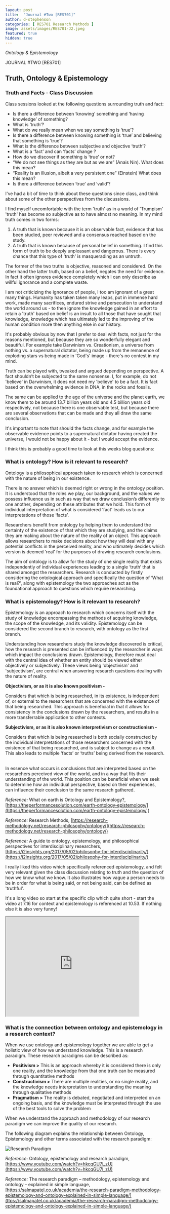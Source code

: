 ```yaml
---
layout: post
title:  "Journal #Two [RES701]"
author: d-stephenson
categories: [ RES701 Research Methods ]
image: assets/images/RES701-J2.jpeg
featured: true
hidden: true
---
```

<i>Ontology & Epistemology</i>

JOURNAL #TWO [RES701]

<h2>Truth, Ontology & Epistemology</h2>

<h3>Truth and Facts - Class Discussion</h3> 

Class sessions looked at the following questions surrounding truth and fact:

- Is there a difference between ‘knowing’ something and ‘having knowledge’ of something?
- What is ‘truth’?
- What do we really mean when we say something is ‘true’?
- Is there a difference between knowing something is ‘true’ and believing that something is ‘true’?
- What is the difference between subjective and objective ‘truth’?
- What is a ‘fact’ and can ‘facts’ change ?
- How do we discover if something is ‘true’ or not?
- “We do not see things as they are but as we are” (Anais Nin). What does this mean?
- “Reality is an illusion, albeit a very persistent one” (Einstein) What does this mean?
- Is there a difference between ‘true’ and ‘valid’?

I've had a bit of time to think about these questions since class, and think about some of the other perspectives from the discussions. 

I find myself uncomfortable with the term 'truth' as in a world of 'Trumpism' 'truth' has become so subjective as to have almost no meaning. In my mind truth comes in two forms:

1. A truth that is known because it is an observable fact, evidence that has been studied, peer reviewed and a consensus reached based on the study.
2. A truth that is known because of personal belief in something. I find this form of truth to be deeply unpleasant and dangerous. There is every chance that this type of 'truth' is masquerading as an untruth. 

The former of the two truths is objective, reasoned and considered. On the other hand the latter truth, based on a belief, negates the need for evidence. In fact it often ignores evidence completely which I can only describe as willful ignorance and a complete waste. 

I am not criticizing the ignorance of people, I too am ignorant of a great many things. Humanity has taken taken many leaps, put in immense hard work, made many sacrifices, endured strive and persecution to understand the world around us - to then ignore the knowledge gained in an effort to retain a 'truth' based on belief is an insult to all those that have sought that knowledge, knowledge which has ultimately led to the improving of the human condition more then anything else in our history. 

It's probably obvious by now that I prefer to deal with facts, not just for the reasons mentioned, but because they are so wonderfully elegant and beautiful. For example take Darwinism vs. Creationism, a universe from nothing vs. a supernatural dictator, being made up from the remanence of exploding stars vs being made in 'God's' image - there's no contest in my mind. 

Truth can be played with, tweaked and argued depending on perspective. A fact shouldn’t be subjected to the same nonsense. I, for example, do not 'believe' in Darwinism, it does not need my 'believe' to be a fact. It is fact based on the overwhelming evidence in DNA, in the rocks and fossils. 

The same can be applied to the age of the universe and the planet earth, we know them to be around 13.7 billion years old and 4.5 billion years old respectively, not because there is one observable test, but because there are several observations that can be made and they all draw the same conclusion.

It's important to note that should the facts change, and for example the observable evidence points to a supernatural dictator having created the universe, I would not be happy about it - but I would accept the evidence. 

I think this is probably a good time to look at this weeks blog questions:

<h3>What is ontology? How is it relevant to research?</h3>

Ontology is a philosophical approach taken to research which is concerned with the nature of being in our existence. 

There is no answer which is deemed right or wrong in the ontology position. It is understood that the roles we play, our background, and the values we possess influence us in such as way that we draw conclusion’s differently to one another, depending on these attributes that we hold. This form of individual interpretation of what is considered ‘fact’ leads us to our interpretations of those ‘facts’. 

Researchers benefit from ontology by helping them to understand the certainty of the existence of that which they are studying, and the claims they are making about the nature of the reality of an object. This approach allows researchers to make decisions about how they will deal with any potential conflicts in the perceived reality, and who ultimately decides which version is deemed ‘real’ for the purposes of drawing research conclusions. 

The aim of ontology is to allow for the study of one single reality that exists independently of individual experiences leading to a single ‘truth’ that is shared amongst the researchers. Research is conducted by firstly considering the ontological approach and specifically the question of ‘What is real?’, along with epistemology the two approaches act as the foundational approach to questions which require researching. 

<h3>What is epistemology? How is it relevant to research?</h3>

Epistemology is an approach to research which concerns itself with the study of knowledge encompassing the methods of acquiring knowledge, the scope of the knowledge, and its validity. Epistemology can be considered the second branch to research, with ontology as the first branch.

Understanding how researchers study the knowledge discovered is critical, how the research is presented can be influenced by the researcher in ways which impact the conclusions drawn. Epistemology, therefore must deal with the central idea of whether an entity should be viewed either objectively or subjectively. These views being 'objectivism' and 'subjectivism', are central when answering research questions dealing with the nature of reality. 

<b>Objectivism, or as it is also known positivism - </b>

Considers that which is being researched, in its existence, is independent of, or external to the researchers that are concerned with the existence of that being researched. This approach is beneficial in that it allows for consistency in the conclusions drawn by the researchers, and results in a more transferrable application to other contexts.

<b>Subjectivism, or as it is also known interpretivism or constructionism - </b>

Considers that which is being researched is both socially constructed by the individual interpretations of those researchers concerned with the existence of that being researched, and is subject to change as a result. This also leads to multiple ‘facts’ or ‘truths’ being derived from the research.  

In essence what occurs is conclusions that are interpreted based on the researchers perceived view of the world, and in a way that fits their understanding of the world. This position can be beneficial when we seek to determine how an individual perspective, based on their experiences, can influence their conclusion to the same research gathered. 

<i>Reference:</i> What on earth is Ontology and Epistemology?, [https://theperformancesolution.com/earth-ontology-epistemology/](https://theperformancesolution.com/earth-ontology-epistemology/ ) 

<i>Reference:</i> Research Methods, [https://research-methodology.net/research-philosophy/ontology/](https://research-methodology.net/research-philosophy/ontology/)

<i>Reference:</i> A guide to ontology, epistemology, and philosophical perspectives for interdisciplinary researchers, [https://i2insights.org/2017/05/02/philosophy-for-interdisciplinarity/](https://i2insights.org/2017/05/02/philosophy-for-interdisciplinarity/) 

I really liked this video which specifically referenced epistemology, and felt very relevant given the class discussion relating to truth and the question of how we know what we know. It also illustrates how vague a person needs to be in order for what is being said, or not being said, can be defined as 'truthful'.

It's a long video so start at the specific clip which quite short - start the video at 7.16 for context and epistemology is referenced at 10.53. If nothing else it is also very funny! 

<iframe width="420" height="315"
src="https://www.youtube.com/watch?v=CPywDcWjvoo&t=3470s">
</iframe>

<h3>What is the connection between ontology and epistemology in a research context?</h3>

When we use ontology and epistemology together we are able to get a holistic view of how we understand knowledge. This is a research paradigm. These research paradigms can be described as:

- <b>Positivism ></b> This is an approach whereby it is considered there is only one reality, and the knowledge from that one truth can be measured through quantitative methods
- <b>Constructivism ></b> There are multiple realities, or no single reality, and the knowledge needs interpretation to understanding the meaning through qualitative methods
- <b>Pragmatism ></b> The reality is debated, negotiated and interpreted on an ongoing basis, and the knowledge must be interpreted through the use of the best tools to solve the problem

When we understand the approach and methodology of our research paradigm we can improve the quality of our research. 

The following diagram explains the relationship between Ontology, Epistemology and other terms associated with the research paradigm:

<img src="/assets/images/RES701-J2-a.gif" alt="Research Paradigm"><br>

<i>Reference:</i> Ontology, epistemology and research paradigm, [https://www.youtube.com/watch?v=hkcqGU7l_zU](https://www.youtube.com/watch?v=hkcqGU7l_zU)

<i>Reference:</i> The research paradigm – methodology, epistemology and ontology – explained in simple language, [https://salmapatel.co.uk/academia/the-research-paradigm-methodology-epistemology-and-ontology-explained-in-simple-language/](ttps://salmapatel.co.uk/academia/the-research-paradigm-methodology-epistemology-and-ontology-explained-in-simple-language/)

